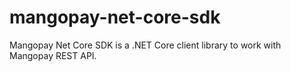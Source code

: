 # mangopay-net-core-sdk
Mangopay Net Core SDK is a .NET Core client library to work with Mangopay REST API.
